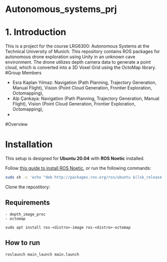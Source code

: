 # Autonomous_systems_prj
# 1. Introduction
This is a project for the course LRG6300: Autonomous Systems at the Technical University of Munich.
This repository contains ROS packages for autonomous drone exploration using Unity in an unknown cave environment. The drone utilizes depth camera data to generate a point cloud, which is converted into a 3D Voxel Grid using the OctoMap library.
#Group Members
- Esra Kaplan Yılmaz: Navigation (Path Planning, Trajectory Generation, Manual Flight), Vision (Point Cloud Generation, Frontier Exploration, Octomapping),
- Alp Çankaya: Navigation (Path Planning, Trajectory Generation, Manual Flight), Vision (Point Cloud Generation, Frontier Exploration, Octomapping),  
- 
#Overview


# Installation
This setup is designed for **Ubuntu 20.04** with **ROS Noetic** installed.  

Follow [this guide to install ROS Noetic](http://wiki.ros.org/noetic/Installation), or run the following commands:  

```bash 
sudo sh -c 'echo "deb http://packages.ros.org/ros/ubuntu $(lsb_release -sc) main" > /etc/apt/sources.list.d/ros-latest.list'
``` 
Clone the repostitory: 
``` ```

## Requirements

    - depth_image_proc 
    - octomap

`sudo apt install ros-<distro>-image ros-<distro>-octomap`

## How to run

`roslaunch main_launch main.launch` 
